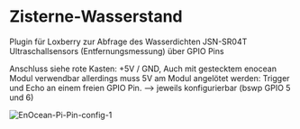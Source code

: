 # Zisterne-Wasserstand

Plugin für Loxberry zur Abfrage des Wasserdichten JSN-SR04T Ultraschallsensors (Entfernungsmessung) über GPIO Pins

Anschluss siehe rote Kasten:
+5V / GND, Auch mit gestecktem enocean Modul verwendbar allerdings muss 5V am Modul angelötet werden:
Trigger und Echo an einem freien GPIO Pin. --> jeweils konfigurierbar (bswp GPIO 5 und 6)

![EnOcean-Pi-Pin-config-1](https://user-images.githubusercontent.com/39451979/133967740-e53c06d2-c6a4-403e-9c70-52b55521f596.jpg)
